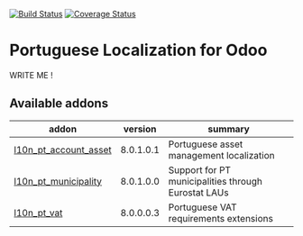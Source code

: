 [![Build Status](https://travis-ci.org/OCA/l10n-portugal.svg?branch=8.0)](https://travis-ci.org/OCA/l10n-portugal)
[![Coverage Status](https://coveralls.io/repos/OCA/l10n-portugal/badge.png?branch=8.0)](https://coveralls.io/r/OCA/l10n-portugal?branch=8.0)

# Portuguese Localization for Odoo

WRITE ME !

[//]: # (addons)

Available addons
----------------
addon | version | summary
--- | --- | ---
[l10n_pt_account_asset](l10n_pt_account_asset/) | 8.0.1.0.1 | Portuguese asset management localization
[l10n_pt_municipality](l10n_pt_municipality/) | 8.0.1.0.0 | Support for PT municipalities through Eurostat LAUs
[l10n_pt_vat](l10n_pt_vat/) | 8.0.0.0.3 | Portuguese VAT requirements extensions

[//]: # (end addons)

